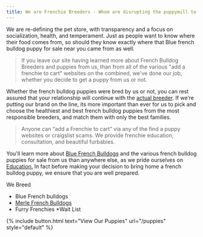 ```yaml
---
title: We are Frenchie Breeders - Whom are disrupting the puppymill to Petstore Model
---
```


We are re-defining the pet store, with transparency and a focus on socialization, health, and temperament. Just as people want to know where their food comes from, so should they know exactly where that Blue french bulldog puppy for sale near you came from as well.

> If you leave our site having learned more about French Bulldog Breeders and puppies from us, than from all of the various "add a frenchie to cart" websites on the combined, we've done our job, whether you decide to get a puppy from us or not. 

Whether the french bulldog puppies were bred by us or not, you can rest assured that your relationship will continue with the [actual breeder](/about-us). If we’re putting our brand on the line, its more important than ever for us to pick and choose the healthiest and best french bulldog puppies from the most responsible breeders, and match them with only the best families. 

> Anyone can “add a Frenchie to cart” via any of the find a puppy websites or craigslist scams. We provide frenchie education, consultation, and beautiful furbabies.

You'll learn more about [Blue French Bulldogs](/blog/french-bulldog-colors-explained) and the various french bulldog puppies for sale from us than anywhere else, as we pride ourselves on [Education.](/blog) In fact before making your decision to bring home a french bulldog puppy, we ensure that you are well prepared.

We Breed

- Blue French bulldogs
- [Merle French Bulldogs](/blog/blue-merle-french-bulldog-everything-you-wanted-to-know)
- Furry Frenchies  *Wait List


{% include button.html text="View Our Puppies" url="/puppies" style="default" %}